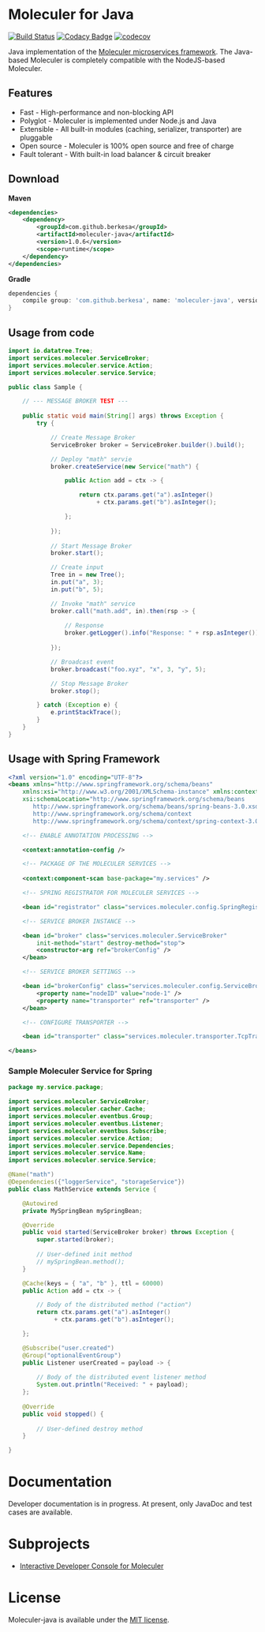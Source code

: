 # Moleculer for Java

[![Build Status](https://travis-ci.org/moleculer-java/moleculer-java.svg?branch=master)](https://travis-ci.org/moleculer-java/moleculer-java)
[![Codacy Badge](https://api.codacy.com/project/badge/Grade/b26c4ff30c6b4cb4a5536b5c1de0c317)](https://www.codacy.com/app/berkesa/moleculer-java?utm_source=github.com&amp;utm_medium=referral&amp;utm_content=moleculer-java/moleculer-java&amp;utm_campaign=Badge_Grade)
[![codecov](https://codecov.io/gh/moleculer-java/moleculer-java/branch/master/graph/badge.svg)](https://codecov.io/gh/moleculer-java/moleculer-java)

Java implementation of the [Moleculer microservices framework](http://moleculer.services/).
The Java-based Moleculer is completely compatible with the NodeJS-based Moleculer.

## Features

* Fast - High-performance and non-blocking API
* Polyglot - Moleculer is implemented under Node.js and Java
* Extensible - All built-in modules (caching, serializer, transporter) are pluggable
* Open source - Moleculer is 100% open source and free of charge
* Fault tolerant - With built-in load balancer &amp; circuit breaker

## Download

**Maven**

```xml
<dependencies>
	<dependency>
		<groupId>com.github.berkesa</groupId>
		<artifactId>moleculer-java</artifactId>
		<version>1.0.6</version>
		<scope>runtime</scope>
	</dependency>
</dependencies>
```

**Gradle**

```gradle
dependencies {
	compile group: 'com.github.berkesa', name: 'moleculer-java', version: '1.0.6' 
}
```

## Usage from code

```java
import io.datatree.Tree;
import services.moleculer.ServiceBroker;
import services.moleculer.service.Action;
import services.moleculer.service.Service;

public class Sample {

	// --- MESSAGE BROKER TEST ---
	
	public static void main(String[] args) throws Exception {
		try {

			// Create Message Broker
			ServiceBroker broker = ServiceBroker.builder().build();

			// Deploy "math" servie
			broker.createService(new Service("math") {

				public Action add = ctx -> {

					return ctx.params.get("a").asInteger()
						 + ctx.params.get("b").asInteger();

				};
			
			});
						
			// Start Message Broker
			broker.start();

			// Create input
			Tree in = new Tree();
			in.put("a", 3);
			in.put("b", 5);

			// Invoke "math" service
			broker.call("math.add", in).then(rsp -> {
				
				// Response
				broker.getLogger().info("Response: " + rsp.asInteger());
				
			});

			// Broadcast event
			broker.broadcast("foo.xyz", "x", 3, "y", 5);

			// Stop Message Broker
			broker.stop();

		} catch (Exception e) {
			e.printStackTrace();
		}
	}
}
```

## Usage with Spring Framework

```xml
<?xml version="1.0" encoding="UTF-8"?>
<beans xmlns="http://www.springframework.org/schema/beans"
	xmlns:xsi="http://www.w3.org/2001/XMLSchema-instance" xmlns:context="http://www.springframework.org/schema/context"
	xsi:schemaLocation="http://www.springframework.org/schema/beans
	   http://www.springframework.org/schema/beans/spring-beans-3.0.xsd
	   http://www.springframework.org/schema/context
	   http://www.springframework.org/schema/context/spring-context-3.0.xsd">

	<!-- ENABLE ANNOTATION PROCESSING -->

	<context:annotation-config />

	<!-- PACKAGE OF THE MOLECULER SERVICES -->
	
	<context:component-scan base-package="my.services" />

	<!-- SPRING REGISTRATOR FOR MOLECULER SERVICES -->

	<bean id="registrator" class="services.moleculer.config.SpringRegistrator" depends-on="broker" />

	<!-- SERVICE BROKER INSTANCE -->

	<bean id="broker" class="services.moleculer.ServiceBroker"
		init-method="start" destroy-method="stop">
		<constructor-arg ref="brokerConfig" />
	</bean>

	<!-- SERVICE BROKER SETTINGS -->

	<bean id="brokerConfig" class="services.moleculer.config.ServiceBrokerConfig">
		<property name="nodeID" value="node-1" />
		<property name="transporter" ref="transporter" />
	</bean>

	<!-- CONFIGURE TRANSPORTER -->

	<bean id="transporter" class="services.moleculer.transporter.TcpTransporter" />

</beans>
```

### Sample Moleculer Service for Spring

```java
package my.service.package;

import services.moleculer.ServiceBroker;
import services.moleculer.cacher.Cache;
import services.moleculer.eventbus.Group;
import services.moleculer.eventbus.Listener;
import services.moleculer.eventbus.Subscribe;
import services.moleculer.service.Action;
import services.moleculer.service.Dependencies;
import services.moleculer.service.Name;
import services.moleculer.service.Service;

@Name("math")
@Dependencies({"loggerService", "storageService"})
public class MathService extends Service {

	@Autowired
	private MySpringBean mySpringBean;

	@Override
	public void started(ServiceBroker broker) throws Exception {
		super.started(broker);
		
		// User-defined init method
		// mySpringBean.method();
	}

	@Cache(keys = { "a", "b" }, ttl = 60000)
	public Action add = ctx -> {

		// Body of the distributed method ("action")
		return ctx.params.get("a").asInteger()
			 + ctx.params.get("b").asInteger();

	};

	@Subscribe("user.created")
	@Group("optionalEventGroup")
	public Listener userCreated = payload -> {
		
		// Body of the distributed event listener method
		System.out.println("Received: " + payload);
	};
	
	@Override
	public void stopped() {
		
		// User-defined destroy method
	}

}
```

# Documentation
Developer documentation is in progress. At present, only JavaDoc and test cases are available.

# Subprojects

* [Interactive Developer Console for Moleculer](https://moleculer-java.github.io/moleculer-java-repl/)

# License
Moleculer-java is available under the [MIT license](https://tldrlegal.com/license/mit-license).
